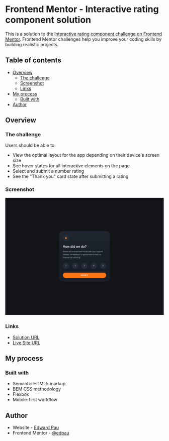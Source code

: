 # Frontend Mentor - Interactive rating component solution

This is a solution to the [Interactive rating component challenge on Frontend Mentor](https://www.frontendmentor.io/challenges/interactive-rating-component-koxpeBUmI). Frontend Mentor challenges help you improve your coding skills by building realistic projects. 

## Table of contents

- [Overview](#overview)
  - [The challenge](#the-challenge)
  - [Screenshot](#screenshot)
  - [Links](#links)
- [My process](#my-process)
  - [Built with](#built-with)
- [Author](#author)


## Overview

### The challenge

Users should be able to:

- View the optimal layout for the app depending on their device's screen size
- See hover states for all interactive elements on the page
- Select and submit a number rating
- See the "Thank you" card state after submitting a rating

### Screenshot

![](./screenshot.png)

### Links

- [Solution URL](https://github.com/edpau/fm_interactive_rating_componentt_main)
- [Live Site URL](https://edpau.github.io/fm_interactive_rating_componentt_main/)

## My process

### Built with

- Semantic HTML5 markup
- BEM CSS methodology
- Flexbox
- Mobile-first workflow


## Author

- Website - [Edward Pau](https://www.edpau.me)
- Frontend Mentor - [@edpau](https://www.frontendmentor.io/profile/edpau)

